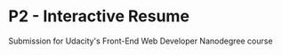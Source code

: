 P2 - Interactive Resume
=============================

Submission for Udacity's Front-End Web Developer Nanodegree course

